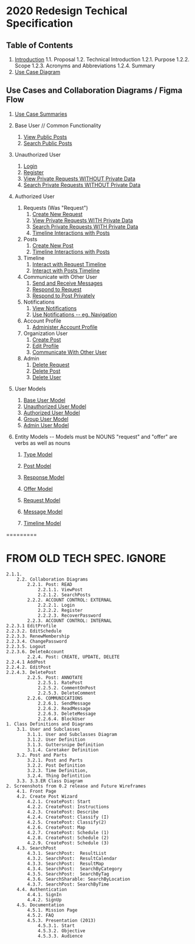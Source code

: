 # 2020 Redesign Techical Specification

## Table of Contents

1. [Introduction](Introduction)
   1.1. Proposal
   1.2. Technical Introduction
   1.2.1. Purpose
   1.2.2. Scope
   1.2.3. Acronyms and Abbreviations
   1.2.4. Summary
2. [Use Case Diagram](usecases/USECASES-Use-Case-Diagram)

## Use Cases and Collaboration Diagrams / Figma Flow

1. [Use Case Summaries](usecases/USECASES-Use-Case-Summaries)
2. Base User // Common Functionality

   1. [View Public Posts](usecases/View-Public-Posts)
   2. [Search Public Posts](usecases/Search-Public-Posts)

3. Unauthorized User

   1. [Login](usecases/Login)
   2. [Register](usecases/Register)
   3. [View Private Requests WITHOUT Private Data](usecases/View-Request-No-Data)
   4. [Search Private Requests WITHOUT Private Data](usecases/Search-Request-No-Data)

4. Authorized User
   1. Requests (Was "Request")
      1. [Create New Request](Create-New-Request)
      2. [View Private Requests WITH Private Data](View-Request-Yes-Data)
      3. [Search Private Requests WITH Private Data](Search-Request-Yes-Data)
      4. [Timeline Interactions with Posts](Timeline-Interactions-Post)
   2. Posts
      1. [Create New Post](Create-New-Post)
      2. [Timeline Interactions with Posts](Timeline-Interactions-Post)
   3. Timeline
      1. [Interact with Request Timeline](Timeline-Interactions-Request)
      2. [Interact with Posts Timeline](Timeline-Interactions-Post)
   4. Communicate with Other User
      1. [Send and Receive Messages](Send-and-Receive-Messages)
      2. [Respond to Request](Respond-to-Request)
      3. [Respond to Post Privately](Respond-to-Post-Privately)
   5. Notifications
      1. [View Notifications](View-Notifications)
      2. [Use Notifications -- eg. Navigation](Use-Notifications)
   6. Account Profile
      1. [Administer Account Profile](Administer-Profile)
   7. Organization User
      1. [Create Post](Create-Post)
      2. [Edit Profile](Edit-Profile)
      3. [Communicate With Other User](Communicate-With-Other-User)
   8. Admin
      1. [Delete Request](Delete-Request)
      2. [Delete Post](Delete-Post)
      3. [Delete User](Delete-User)

5)  User Models

    1. [Base User Model](models/MODELS-Base-User-Model)
    2. [Unauthorized User Model](models/MODELS-Unauthorized-User-Model)
    3. [Authorized User Model](models/MODELS-Authorized-User-Model)
    4. [Group User Model](models/MODELS-Group-User-Model)
    5. [Admin User Model](models/MODELS-Admin-User-Model)

6)  Entity Models -- Models must be NOUNS "request" and "offer" are verbs as well as nouns
    1. [Type Model](models/MODELS/MODELS-Type-Model)
    
    2. [Post Model](models/MODELS-Post-Model)
    3. [Response Model](models/MODELS-Response-Model)
    
    4. [Offer Model](models/MODELS-Offer-Model) 
    5. [Request Model](models/MODELS-Request-Model) 
    
    6.  [Message Model](models/MODELS-Message-Model)
    
    7. [Timeline Model](models/MODELS-Timeline-Model)

=========

# FROM OLD TECH SPEC. IGNORE

    2.1.1.
        2.2. Collaboration Diagrams
            2.2.1. Post: READ
                2.2.1.1. ViewPost
                2.2.1.2. SearchPosts
            2.2.2. ACCOUNT CONTROL: EXTERNAL
                2.2.2.1. Login
                2.2.2.2. Register
                2.2.2.3. RecoverPassword
            2.2.3. ACCOUNT CONTROL: INTERNAL
    2.2.3.1 EditProfile
    2.2.3.2. EditSchedule
    2.2.3.3. RenewMembership
    2.2.3.4. ChangePassword
    2.2.3.5. Logout
    2.2.3.6. DeleteAccount
            2.2.4. Post: CREATE, UPDATE, DELETE
    2.2.4.1 AddPost
    2.2.4.2. EditPost
    2.2.4.3. DeletePost
            2.2.5. Post: ANNOTATE
                2.2.5.1. RatePost
                2.2.5.2. CommentOnPost
                2.2.5.3. DeleteComment
            2.2.6. COMMUNICATIONS
                2.2.6.1. SendMessage
                2.2.6.2. ReadMessage
                2.2.6.3. DeleteMessage
                2.2.6.4. BlockUser
    1. Class Definitions and Diagrams
        3.1. User and Subclasses
            3.1.1. User and Subclasses Diagram
            3.1.2. User Definition
            3.1.3. Guttersnipe Definition
            3.1.4. Caretaker Definition
        3.2. Post and Parts
            3.2.1. Post and Parts
            3.2.2. Post Definition
            3.2.3. Time Definition,
            3.2.4. Thing Defintition
        3.3. 3.3.ER Class Diagram
    2. Screenshots from 0.2 release and Future Wireframes
        4.1. Front Page
        4.2. Create Post Wizard
            4.2.1. CreatePost: Start
            4.2.2. CreatePost: Instructions
            4.2.3. CreatePost: Describe
            4.2.4. CreatePost: Classify (I)
            4.2.5. CreatePost: Classify(2)
            4.2.6. CreatePost: Map
            4.2.7. CreatePost: Schedule (1)
            4.2.8. CreatePost: Schedule (2)
            4.2.9. CreatePost: Schedule (3)
        4.3. SearchPost
            4.3.1. SearchPost:	ResultList
            4.3.2. SearchPost:	ResultCalendar
            4.3.3. SearchPost:	ResultMap
            4.3.4. SearchPost:	SearchByCategory
            4.3.5. SearchPost:	SearchByTag
            4.3.6. SearchSharable: SearchByLocation
            4.3.7. SearchPost: SearchByTime
        4.4. Authentication
            4.4.1. SignIn
            4.4.2. SignUp
        4.5. Documentation
            4.5.1. Mission Page
            4.5.2. FAQ
            4.5.3. Presentation (2013)
                4.5.3.1. Start
                4.5.3.2. Objective
                4.5.3.3. Audience
